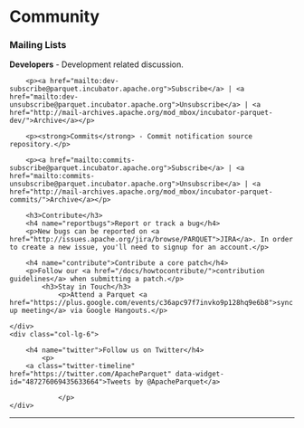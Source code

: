 # Community
<div class="row-fluid">
	<div class="col-lg-6">
		<h3>Mailing Lists</h3>
		<p><strong>Developers</strong> - Development related discussion.</p>

		<p><a href="mailto:dev-subscribe@parquet.incubator.apache.org">Subscribe</a> | <a href="mailto:dev-unsubscribe@parquet.incubator.apache.org">Unsubscribe</a> | <a href="http://mail-archives.apache.org/mod_mbox/incubator-parquet-dev/">Archive</a></p>

		<p><strong>Commits</strong> - Commit notification source repository.</p>

		<p><a href="mailto:commits-subscribe@parquet.incubator.apache.org">Subscribe</a> | <a href="mailto:commits-unsubscribe@parquet.incubator.apache.org">Unsubscribe</a> | <a href="http://mail-archives.apache.org/mod_mbox/incubator-parquet-commits/">Archive</a></p>

		<h3>Contribute</h3>
		<h4 name="reportbugs">Report or track a bug</h4>
		<p>New bugs can be reported on <a href="http://issues.apache.org/jira/browse/PARQUET">JIRA</a>. In order to create a new issue, you'll need to signup for an account.</p>

		<h4 name="contribute">Contribute a core patch</h4>
		<p>Follow our <a href="/docs/howtocontribute/">contribution guidelines</a> when submitting a patch.</p>
          	<h3>Stay in Touch</h3>
                <p>Attend a Parquet <a href="https://plus.google.com/events/c36apc97f7invko9p128hq9e6b8">sync up meeting</a> via Google Hangouts.</p>

	</div>
	<div class="col-lg-6">

		<h4 name="twitter">Follow us on Twitter</h4>
	        <p>
		<a class="twitter-timeline" href="https://twitter.com/ApacheParquet" data-widget-id="487276069435633664">Tweets by @ApacheParquet</a>
<script>!function(d,s,id){var js,fjs=d.getElementsByTagName(s)[0],p=/^http:/.test(d.location)?'http':'https';if(!d.getElementById(id)){js=d.createElement(s);js.id=id;js.src=p+"://platform.twitter.com/widgets.js";fjs.parentNode.insertBefore(js,fjs);}}(document,"script","twitter-wjs");</script>
                </p>
	</div>
</div>
<hr>
